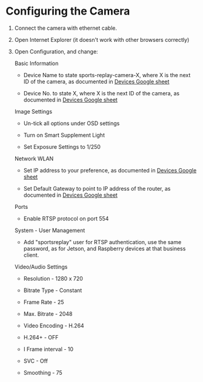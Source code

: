 # Configuring the Camera

1. Connect the camera with ethernet cable.

2. Open Internet Explorer (it doesn't work with other browsers correctly)

3. Open Configuration, and change:

    Basic Information
 
    - Device Name to state sports-replay-camera-X, where X is the next ID of the camera, as documented in [Devices Google sheet](https://docs.google.com/spreadsheets/d/1Tg_gxh4OfoJmMWTyH1NMfoTsNLtMI4H4KceRg6mj3fs/edit#gid=0)
    
    - Device No. to state X, where X is the next ID of the camera, as documented in [Devices Google sheet](https://docs.google.com/spreadsheets/d/1Tg_gxh4OfoJmMWTyH1NMfoTsNLtMI4H4KceRg6mj3fs/edit#gid=0)
    
    Image Settings
    - Un-tick all options under OSD settings
    
    - Turn on Smart Supplement Light
    
    - Set Exposure Settings to 1/250
    
    Network WLAN
    
    - Set IP address to your preference, as documented in [Devices Google sheet](https://docs.google.com/spreadsheets/d/1Tg_gxh4OfoJmMWTyH1NMfoTsNLtMI4H4KceRg6mj3fs/edit#gid=0)
    
    - Set Default Gateway to point to IP address of the router, as documented in [Devices Google sheet](https://docs.google.com/spreadsheets/d/1Tg_gxh4OfoJmMWTyH1NMfoTsNLtMI4H4KceRg6mj3fs/edit#gid=0)
    
    Ports
  
    - Enable RTSP protocol on port 554
    
    System - User Management
    
    - Add "sportsreplay" user for RTSP authentication, use the same password, as for Jetson, and Raspberry devices at that business client.
    
    Video/Audio Settings
    
    - Resolution - 1280 x 720
    
    - Bitrate Type - Constant
    
    - Frame Rate - 25
    
    - Max. Bitrate - 2048
    
    - Video Encoding - H.264
    
    - H.264+ - OFF
    
    - I Frame interval - 10
    
    - SVC - Off
    
    - Smoothing - 75
